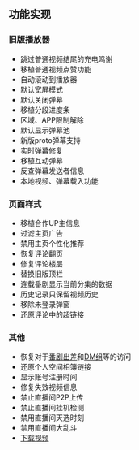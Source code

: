 ## 功能实现

### 旧版播放器
- 跳过普通视频结尾的充电鸣谢
- 移植普通视频点赞功能
- 自动滚动到播放器
- 默认宽屏模式
- 默认关闭弹幕
- 移植分段进度条
- 区域、APP限制解除
- 默认显示弹幕池
- 新版proto弹幕支持
- 实时弹幕修复
- 移植互动弹幕
- 反查弹幕发送者信息
- 本地视频、弹幕载入功能

### 页面样式
- 移植合作UP主信息
- 过滤主页广告
- 禁用主页个性化推荐
- 恢复评论翻页
- 修复评论楼层
- 替换旧版顶栏
- 连载番剧显示当前分集的数据
- 历史记录只保留视频历史
- 移除未登录弹窗
- 还原评论中的超链接

### 其他
- 恢复对于[番剧出差](https://space.bilibili.com/11783021)和[DM组](https://space.bilibili.com/1988098633)等的访问
- 还原个人空间相簿链接
- 显示账号注册时间
- 修复失效视频信息
- 禁止直播间P2P上传
- 禁止直播间挂机检测
- 禁用直播间天选时刻
- 禁用直播间大乱斗
- [下载视频](https://github.com/MotooriKashin/Bilibili-Old/tree/master/doc/download.md)